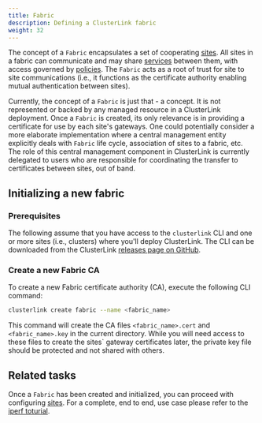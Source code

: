 ```yaml
---
title: Fabric
description: Defining a ClusterLink fabric
weight: 32
---
```


The concept of a `Fabric` encapsulates a set of cooperating [sites](/docs/concepts/sites/).
 All sites in a fabric can communicate and may share [services](/docs/concepts/services)
 between them, with access governed by [policies](/docs/concepts/policies/).
 The `Fabric` acts as a root of trust for site to site communications (i.e.,
 it functions as the certificate authority enabling mutual authentication between
 sites).

Currently, the concept of a `Fabric` is just that - a concept. It is not represented
 or backed by any managed resource in a ClusterLink deployment. Once a `Fabric` is created,
 its only relevance is in providing a certificate for use by each site's gateways.
 One could potentially consider a more elaborate implementation where a central
 management entity explicitly deals with `Fabric` life cycle, association of sites to
 a fabric, etc. The role of this central management component in ClusterLink is currently
 delegated to users who are responsible for coordinating the transfer to certificates
 between sites, out of band.

## Initializing a new fabric

### Prerequisites

The following assume that you have access to the `clusterlink` CLI and one or more
 sites (i.e., clusters) where you'll deploy ClusterLink. The CLI can be downloaded
 from the ClusterLink [releases page on GitHub](https://github.com/clusterlink-net/clusterlink/releases/latest).

### Create a new Fabric CA

To create a new Fabric certificate authority (CA), execute the following CLI command:

```sh
clusterlink create fabric --name <fabric_name>
```

This command will create the CA files `<fabric_name>.cert` and `<fabric_name>.key` in the
 current directory. While you will need access to these files to create the sites` gateway
 certificates later, the private key file should be protected and not shared with others.

## Related tasks

Once a `Fabric` has been created and initialized, you can proceed with configuring
 [sites](/docs/concepts/sites/). For a complete, end to end, use case please refer to the
 [iperf toturial](/docs/tutorials/iperf/).
